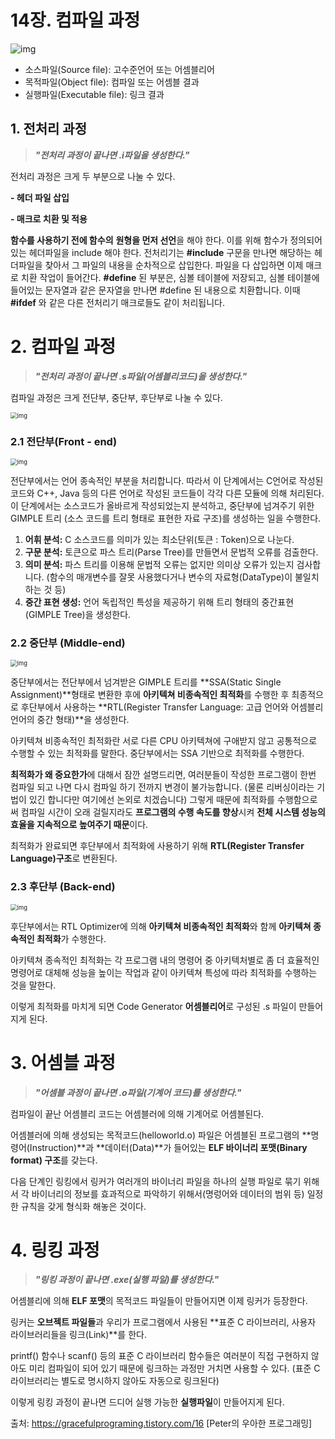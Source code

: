 # 14장. 컴파일 과정

![img](https://t1.daumcdn.net/cfile/tistory/254DB03A58326E501C)

- 소스파일(Source file): 고수준언어 또는 어셈블리어
- 목적파일(Object file): 컴파일 또는 어셈블 결과
- 실행파일(Executable file): 링크 결과



## 1. 전처리 과정

> ***"전처리 과정이 끝나면 .i파일을 생성한다."***

전처리 과정은 크게 두 부분으로 나눌 수 있다.

**- 헤더 파일 삽입**

**- 매크로 치환 및 적용**

**함수를 사용하기 전에 함수의** **원형을 먼저 선언**을 해야 한다. 이를 위해 함수가 정의되어 있는 헤더파일을 include 해야 한다. 전처리기는 **#include** 구문을 만나면 해당하는 헤더파일을 찾아서 그 파일의 내용을 순차적으로 삽입한다. 파일을 다 삽입하면 이제 매크로 치환 작업이 들어간다. **#define** 된 부분은, 심볼 테이블에 저장되고, 심볼 테이블에 들어있는 문자열과 같은 문자열을 만나면 #define 된 내용으로 치환합니다. 이때 **#ifdef** 와 같은 다른 전처리기 매크로들도 같이 처리됩니다.





# 2. 컴파일 과정

> ***"전처리 과정이 끝나면 .s파일(어셈블리코드)을 생성한다."***

컴파일 과정은 크게 전단부, 중단부, 후단부로 나눌 수 있다.

<img src="https://t1.daumcdn.net/cfile/tistory/25611A4C58324F1F12" alt="img" style="zoom: 67%;" />

### 2.1 전단부(Front - end)

<img src="https://t1.daumcdn.net/cfile/tistory/246B283A58326E510C" alt="img" style="zoom:67%;" />



전단부에서는 언어 종속적인 부분을 처리합니다. 따라서 이 단계에서는 C언어로 작성된 코드와 C++, Java 등의 다른 언어로 작성된 코드들이 각각 다른 모듈에 의해 처리된다. 이 단계에서는 소스코드가 올바르게 작성되었는지 분석하고, 중단부에 넘겨주기 위한 GIMPLE 트리 (소스 코드를 트리 형태로 표현한 자료 구조)를 생성하는 일을 수행한다. 

1. **어휘 분석:** C 소스코드를 의미가 있는 최소단위(토큰 : Token)으로 나눈다.
2. **구문 분석:** 토큰으로 파스 트리(Parse Tree)를 만들면서 문법적 오류를 검출한다.
3. **의미 분석:** 파스 트리를 이용해 문법적 오류는 없지만 의미상 오류가 있는지 검사합니다. (함수의 매개변수를 잘못 사용했다거나 변수의 자료형(DataType)이 불일치 하는 것 등)
4. **중간 표현 생성:** 언어 독립적인 특성을 제공하기 위해 트리 형태의 중간표현(GIMPLE Tree)을 생성한다.



### 2.2 중단부 (Middle-end)

<img src="https://t1.daumcdn.net/cfile/tistory/215FEC3A58326E5212" alt="img" style="zoom: 67%;" />

중단부에서는 전단부에서 넘겨받은 GIMPLE 트리를 **SSA(Static Single Assignment)**형태로 변환한 후에 **아키텍쳐 비종속적인 최적화**를 수행한 후 최종적으로 후단부에서 사용하는 **RTL(Register Transfer Language: 고급 언어와 어셈블리 언어의 중간 형태)**을 생성한다.

아키텍쳐 비종속적인 최적화란 서로 다른 CPU 아키텍쳐에 구애받지 않고 공통적으로 수행할 수 있는 최적화를 말한다. 중단부에서는 SSA 기반으로 최적화를 수행한다.

**최적화가 왜 중요한가**에 대해서 잠깐 설명드리면, 여러분들이 작성한 프로그램이 한번 컴파일 되고 나면 다시 컴파일 하기 전까지 변경이 불가능합니다. (물론 리버싱이라는 기법이 있긴 합니다만 여기에선 논외로 치겠습니다) 그렇게 때문에 최적화를 수행함으로써 컴파일 시간이 오래 걸릴지라도 **프로그램의 수행 속도를 향상**시켜 **전체 시스템 성능의 효율을 지속적으로 높여주기 때문**이다.

최적화가 완료되면 후단부에서 최적화에 사용하기 위해 **RTL(Register Transfer Language)구조**로 변환된다.



### 2.3 후단부 (Back-end)

<img src="https://t1.daumcdn.net/cfile/tistory/2335813A58326E5125" alt="img" style="zoom:67%;" />

후단부에서는 RTL Optimizer에 의해 **아키텍쳐 비종속적인 최적화**와 함께 **아키텍쳐 종속적인 최적화**가 수행한다. 

아키텍쳐 종속적인 최적화는 각 프로그램 내의 명령어 중 아키텍처별로 좀 더 효율적인 명령어로 대체해 성능을 높이는 작업과 같이 아키텍쳐 특성에 따라 최적화를 수행하는 것을 말한다.

이렇게 최적화를 마치게 되면 Code Generator **어셈블리어**로 구성된 .s 파일이 만들어지게 된다.



# 3. 어셈블 과정

> ***"어셈블 과정이 끝나면 .o파일(기계어 코드)를 생성한다."***

컴파일이 끝난 어셈블리 코드는 어셈블러에 의해 기계어로 어셈블된다. 

어셈블러에 의해 생성되는 목적코드(helloworld.o) 파일은 어셈블된 프로그램의 **명령어(Instruction)**과 **데이터(Data)**가 들어있는 **ELF 바이너리 포맷(Binary format) 구조**를 갖는다. 

다음 단계인 링킹에서 링커가 여러개의 바이너리 파일을 하나의 실행 파일로 묶기 위해서 각 바이너리의 정보를 효과적으로 파악하기 위해서(명렁어와 데이터의 범위 등) 일정한 규칙을 갖게 형식화 해놓은 것이다.



# 4. 링킹 과정

> ***"링킹 과정이 끝나면 .exe(실행 파일)를 생성한다."***

어셈블리에 의해 **ELF 포맷**의 목적코드 파일들이 만들어지면 이제 링커가 등장한다. 

링커는 **오브젝트 파일들**과 우리가 프로그램에서 사용된 **표준 C 라이브러리, 사용자 라이브러리들을 링크(Link)**를 한다. 

printf() 함수나 scanf() 등의 표준 C 라이브러리 함수들은 여러분이 직접 구현하지 않아도 미리 컴파일이 되어 있기 때문에 링크하는 과정만 거치면 사용할 수 있다. (표준 C 라이브러리는 별도로 명시하지 않아도 자동으로 링크된다)

이렇게 링킹 과정이 끝나면 드디어 실행 가능한 **실행파일**이 만들어지게 된다.









출처: https://gracefulprograming.tistory.com/16 [Peter의 우아한 프로그래밍]





